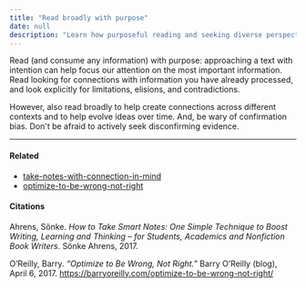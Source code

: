 ```yaml
---
title: "Read broadly with purpose"
date: null
description: "Learn how purposeful reading and seeking diverse perspectives can improve understanding, avoid confirmation bias, and enhance connections across information for better learning and thinking."
---
```


Read (and consume any information) with purpose: approaching a text with intention can help focus our attention on the most important information. Read looking for connections with information you have already processed, and look explicitly for limitations, elisions, and contradictions.

However, also read broadly to help create connections across different contexts and to help evolve ideas over time. And, be wary of confirmation bias. Don't be afraid to actively seek disconfirming evidence.

---

#### Related

- [take-notes-with-connection-in-mind]()
- [optimize-to-be-wrong-not-right]()

#### Citations

Ahrens, Sönke. _How to Take Smart Notes: One Simple Technique to Boost Writing, Learning and Thinking – for Students, Academics and Nonfiction Book Writers_. Sönke Ahrens, 2017.

O’Reilly, Barry. _“Optimize to Be Wrong, Not Right.”_ Barry O’Reilly (blog), April 6, 2017. https://barryoreilly.com/optimize-to-be-wrong-not-right/
